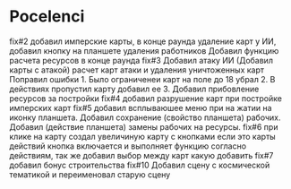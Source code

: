 # Pocelenci
fix#2 добавил имперские карты,  в конце раунда удаление карт у ИИ, добавил кнопку на планшете удаления работников
Добавил функцию расчета ресурсов в конце раунда
fix#3 Добавил атаку ИИ (Добавил карты с атакой) расчет карт атаки и удаления уничтоженных карт 
Поправил ошибки 1. Было ограниченеи карт на поле до 18 убрал
                2. В действиях пропустил карту добавил ее
                3. Добавил прибовление ресурсов за постройки
fix#4 добавил разрушение карт при постройке имперских карт
fix#5 добавил всплываюшее меню при на жатии на иконку планшета. Добавил сохранение (свойство планшета) рабочих. Добавил (действие планшета) замены рабочих на ресурсы.
fix#6 при клике на карту создал увеличиную карту с кнопками если это карты действий  кнопка включается и выполняет функцию согласно действиям, так же добавил выбор между карт какую добавить
fix#7 добавил бонус строительства
fix#10 Добавил сцену с космической тематикой и переименовал старую сцену 
